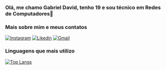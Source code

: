 ### Olá, me chamo Gabriel David, tenho 19 e sou técnico em Redes de Computadores👋

### Mais sobre mim e meus contatos
[![Instagram](https://img.shields.io/badge/Instagram-E4405F?style=for-the-badge&logo=instagram&logoColor=white)](https://www.instagram.com/gabrieldavidrs/)
[![Likedin](https://img.shields.io/badge/LinkedIn-0077B5?style=for-the-badge&logo=linkedin&logoColor=white)](https://www.linkedin.com/in/gabriel-david-pcd-14b867232/)
[![Gmail](https://img.shields.io/badge/Gmail-D14836?style=for-the-badge&logo=gmail&logoColor=white)](mailto:gabrieldavid.alu.lmb@gmail.com)

### Linguagens que mais utilizo
[![Top Langs](https://github-readme-stats-git-masterrstaa-rickstaa.vercel.app/api/top-langs/?username=gabrielddrs&layout=compact&theme=tokyonight&count_private=true)](https://github.com/anuraghazra/github-readme-stats)

<!--
**gabrielddrs/gabrielddrs** is a ✨ _special_ ✨ repository because its `README.md` (this file) appears on your GitHub profile.

Here are some ideas to get you started:
https://github-readme-stats-git-masterrstaa-rickstaa.vercel.app/api?
https://github-readme-stats-git-masterrstaa-rickstaa.vercel.app/api/top-langs/?
- 🔭 I’m currently working on ...
- 🌱 I’m currently learning ...
- 👯 I’m looking to collaborate on ...
- 🤔 I’m looking for help with ...
- 💬 Ask me about ...
- 📫 How to reach me: ...
- 😄 Pronouns: ...
- ⚡ Fun fact: ...
-->
